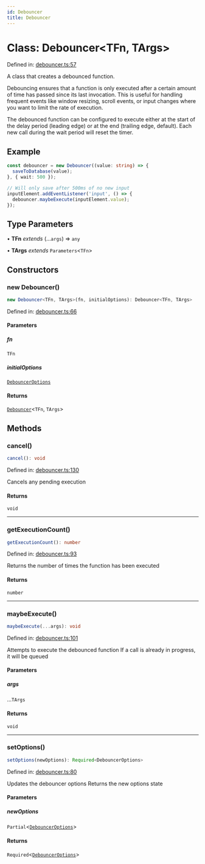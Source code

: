 ```yaml
---
id: Debouncer
title: Debouncer
---
```


<!-- DO NOT EDIT: this page is autogenerated from the type comments -->

# Class: Debouncer\<TFn, TArgs\>

Defined in: [debouncer.ts:57](https://github.com/TanStack/bouncer/blob/main/packages/pacer/src/debouncer.ts#L57)

A class that creates a debounced function.

Debouncing ensures that a function is only executed after a certain amount of time has passed
since its last invocation. This is useful for handling frequent events like window resizing,
scroll events, or input changes where you want to limit the rate of execution.

The debounced function can be configured to execute either at the start of the delay period
(leading edge) or at the end (trailing edge, default). Each new call during the wait period
will reset the timer.

## Example

```ts
const debouncer = new Debouncer((value: string) => {
  saveToDatabase(value);
}, { wait: 500 });

// Will only save after 500ms of no new input
inputElement.addEventListener('input', () => {
  debouncer.maybeExecute(inputElement.value);
});
```

## Type Parameters

• **TFn** *extends* (...`args`) => `any`

• **TArgs** *extends* `Parameters`\<`TFn`\>

## Constructors

### new Debouncer()

```ts
new Debouncer<TFn, TArgs>(fn, initialOptions): Debouncer<TFn, TArgs>
```

Defined in: [debouncer.ts:66](https://github.com/TanStack/bouncer/blob/main/packages/pacer/src/debouncer.ts#L66)

#### Parameters

##### fn

`TFn`

##### initialOptions

[`DebouncerOptions`](../interfaces/debounceroptions.md)

#### Returns

[`Debouncer`](debouncer.md)\<`TFn`, `TArgs`\>

## Methods

### cancel()

```ts
cancel(): void
```

Defined in: [debouncer.ts:130](https://github.com/TanStack/bouncer/blob/main/packages/pacer/src/debouncer.ts#L130)

Cancels any pending execution

#### Returns

`void`

***

### getExecutionCount()

```ts
getExecutionCount(): number
```

Defined in: [debouncer.ts:93](https://github.com/TanStack/bouncer/blob/main/packages/pacer/src/debouncer.ts#L93)

Returns the number of times the function has been executed

#### Returns

`number`

***

### maybeExecute()

```ts
maybeExecute(...args): void
```

Defined in: [debouncer.ts:101](https://github.com/TanStack/bouncer/blob/main/packages/pacer/src/debouncer.ts#L101)

Attempts to execute the debounced function
If a call is already in progress, it will be queued

#### Parameters

##### args

...`TArgs`

#### Returns

`void`

***

### setOptions()

```ts
setOptions(newOptions): Required<DebouncerOptions>
```

Defined in: [debouncer.ts:80](https://github.com/TanStack/bouncer/blob/main/packages/pacer/src/debouncer.ts#L80)

Updates the debouncer options
Returns the new options state

#### Parameters

##### newOptions

`Partial`\<[`DebouncerOptions`](../interfaces/debounceroptions.md)\>

#### Returns

`Required`\<[`DebouncerOptions`](../interfaces/debounceroptions.md)\>
